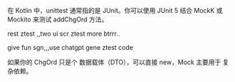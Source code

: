 在 Kotlin 中，unittest 通常指的是 JUnit。你可以使用 JUnit 5 结合 MockK 或 Mockito 来测试 addChgOrd 方法。


rest ztest ,,two ui scr ztest more btrrr..

give fun sgn,,,use chatgpt gene ztest code


如果你的 ChgOrd 只是个 数据载体（DTO），可以直接 new，Mock 主要用于 复杂依赖。